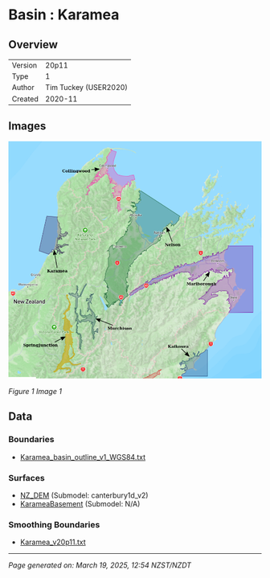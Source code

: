 # Basin : Karamea

## Overview
|         |                     |
|---------|---------------------|
| Version | 20p11           |
| Type    | 1        |
| Author  | Tim Tuckey (USER2020)            |
| Created | 2020-11           |


## Images
![](../images/basins/SI_north.png)

*Figure 1 Image 1*


## Data
### Boundaries
- [Karamea_basin_outline_v1_WGS84.txt](../../velocity_modelling/Data/USER20_BASINS/Karamea_basin_outline_v1_WGS84.txt)

### Surfaces
- [NZ_DEM](../../velocity_modelling/Data/DEM/NZ_DEM_HD.in) (Submodel: canterbury1d_v2)
- [KarameaBasement](../../velocity_modelling/Data/USER20_BASINS/KarameaBasin_WGS84_500m_v12v11v2020.in) (Submodel: N/A)

### Smoothing Boundaries
- [Karamea_v20p11.txt](../../velocity_modelling/Data/Boundaries/Smoothing/Karamea_v20p11.txt)

---
*Page generated on: March 19, 2025, 12:54 NZST/NZDT*
